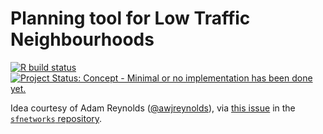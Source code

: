 <!-- README.md is generated from README.Rmd. Please edit that file -->

# Planning tool for Low Traffic Neighbourhoods

<!-- badges: start -->

[![R build
status](https://github.com/ATFutures-labs/LTN/workflows/R-CMD-check/badge.svg)](https://github.com/ATFutures-labs/LTN/actions)
[![Project Status: Concept - Minimal or no implementation has been done
yet.](http://www.repostatus.org/badges/0.1.0/concept.svg)](http://www.repostatus.org/#concept)
<!-- badges: end -->

Idea courtesy of Adam Reynolds
([@awjreynolds](https://github.com/awjreynolds)), via [this
issue](https://github.com/luukvdmeer/sfnetworks/issues/13) in the
[`sfnetworks` repository](https://github.com/luukvdmeer/sfnetworks).

